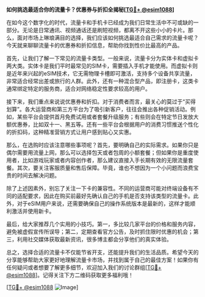 **如何挑选最适合你的流量卡？优惠券与折扣全揭秘[[TG💪+ @esim1088](https://t.me/s/esim1088)]**

在如今这个数字化的时代，流量卡和手机卡已经成为我们日常生活中不可或缺的一部分。无论是日常通讯、视频通话还是刷短视频，都离不开这些小小的卡片。那么，面对市场上琳琅满目的选择，我们应该如何挑选最适合自己需求的流量卡呢？今天就来聊聊流量卡的优惠券和折扣信息，帮助你找到性价比最高的产品。

首先，让我们了解一下常见的流量卡类型。一般来说，流量卡分为实体卡和虚拟卡两大类。实体卡是我们平时最常见的SIM卡，需要插入手机才能使用。而虚拟卡则是近年来兴起的eSIM技术，它无需物理卡槽即可激活，支持多个设备共享流量，非常适合经常出差或旅行的人群。此外，还有一种混合型产品，即注册卡，这类卡通常绑定特定的服务商，适合对网络稳定性要求较高的用户。

接下来，我们重点来说说优惠券和折扣。对于消费者而言，最关心的莫过于“买得划算”。各大运营商和第三方平台为了吸引新客户，往往会推出各种促销活动。例如，某些平台会提供首月免费试用或者套餐升级服务；有些则会在特定节日发放大额优惠券，比如双十一、黑五等。还有一些平台会根据用户的消费习惯推送个性化的折扣码，这种精准营销方式让用户感到贴心又实惠。

那么，在选购时应该注意哪些事项呢？首先，要明确自己的实际需求。如果你只是偶尔需要用流量上网，那么可以选择包天或者包周的小额套餐；但如果你是重度使用者，比如游戏玩家或者内容创作者，那么建议直接入手长期有效的无限流量套餐。其次，要关注客服质量和售后保障。毕竟，谁也不想因为一个小问题而浪费宝贵的时间去解决问题。

除了上述因素外，别忘了关注一下卡的兼容性。不同的运营商可能对终端设备有不同的适配要求，因此在购买前最好先确认自己的手机是否支持该类型的流量卡。此外，对于eSIM用户来说，还需要确保自己的操作系统版本是最新的，这样才能顺利激活并使用新卡。

最后，给大家推荐几个实用的小技巧。第一，多比较几家平台的价格和服务内容，避免被虚假宣传所误导；第二，定期查看官方公告，及时抓住限时优惠的机会；第三，利用社交媒体获取最新资讯，很多博主都会分享他们的真实体验。

总之，选择合适的流量卡不仅能节省开支，还能提升我们的生活品质。希望今天的分享能够帮助大家更好地理解流量卡市场，并找到属于自己的最佳方案！如果你有任何疑问或者想要了解更多细节，欢迎加入我们的讨论群组[[TG💪+ @esim1088](https://t.me/s/esim1088)]。记得关注下方二维码获取更多福利哦！

[[TG💪+ @esim1088](https://t.me/s/esim1088) ![Image](https://i.postimg.cc/4NQfJmqS/Snipaste-2025-05-13-00-14-12.png)]